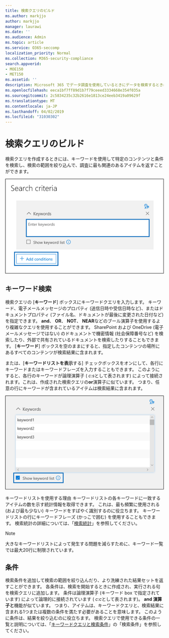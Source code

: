 ```yaml
---
title: 検索クエリのビルド
ms.author: markjjo
author: markjjo
manager: laurawi
ms.date: ''
ms.audience: Admin
ms.topic: article
ms.service: O365-seccomp
localization_priority: Normal
ms.collection: M365-security-compliance
search.appverid:
- MOE150
- MET150
ms.assetid: ''
description: Microsoft 365 でデータ調査を使用しているときにデータを検索するときに、検索範囲を絞るには、キーワードと条件を使用します。
ms.openlocfilehash: eeca1bf7ff89d1b7f79ceeed3334668e354f035a
ms.sourcegitcommit: 2c5834235c32b2616e1813ce24eeb3419a09629f
ms.translationtype: MT
ms.contentlocale: ja-JP
ms.lasthandoff: 04/02/2019
ms.locfileid: "31030302"
---
```

# <a name="build-search-queries"></a>検索クエリのビルド

検索クエリを作成するときには、キーワードを使用して特定のコンテンツと条件を検索し、検索の範囲を絞り込んで、調査に最も関連のあるアイテムを返すことができます。

![キーワードと条件を使用して検索結果を絞り込む](../media/SearchQueryBox.png)

## <a name="keyword-searches"></a>キーワード検索

検索クエリの [**キーワード**] ボックスにキーワードクエリを入力します。 キーワード、電子メールメッセージのプロパティ (送信日時や受信日時など)、またはドキュメントプロパティ (ファイル名、ドキュメントが最後に変更された日付など) を指定できます。 **and**、 **OR**、 **NOT**、 **NEAR**などのブール演算子を使用するより複雑なクエリを使用することができます。 SharePoint および OneDrive (電子メールメッセージではない) のドキュメントで機密情報 (社会保障番号など) を検索したり、外部で共有されているドキュメントを検索したりすることもできます。 [**キーワード**] ボックスを空のままにすると、指定したコンテンツの場所にあるすべてのコンテンツが検索結果に含まれます。
    
または、[**キーワードリストを表示**する] チェックボックスをオンにして、各行にキーワードまたはキーワードフレーズを入力することもできます。 このようにすると、各行のキーワードが論理演算子 ( *c:s*として表されます) によって接続されます。これは、作成された検索クエリの**or**演算子に似ています。 つまり、任意の行にキーワードが含まれているアイテムは検索結果に含まれます。

![キーワードリストを使用して、クエリ内の各キーワードの統計情報を取得する](../media/KeywordListSearch.png)

キーワードリストを使用する理由 キーワードリストの各キーワードに一致するアイテムの数を示す統計情報を取得できます。 これは、最も頻繁に使用される (および最も少ない) キーワードをすばやく識別するのに役立ちます。 キーワードリストの行にキーワードフレーズ (かっこで囲む) を使用することもできます。 検索統計の詳細については、「[検索統計](search-statistics.md)」を参照してください。

> [!NOTE]
> 大きなキーワードリストによって発生する問題を減らすために、キーワード一覧では最大20行に制限されています。

## <a name="conditions"></a>条件
    
検索条件を追加して検索の範囲を絞り込んだり、より洗練された結果セットを返すことができます。 各条件は、検索を開始するときに作成され、実行される句を検索クエリに追加します。 条件は論理演算子 (キーワード box で指定されています) によって論理的に接続されています ( *c:c*として表されます)。 **and 演算子と**機能が似ています。 つまり、アイテムは、キーワードクエリと、検索結果に含まれる1つまたは複数の条件を満たす必要があることを意味します。 このように条件は、結果を絞り込むのに役立ちます。 検索クエリで使用できる条件の一覧と説明については、「[キーワードクエリと検索条件](../keyword-queries-and-search-conditions.md#search-conditions)」の「検索条件」を参照してください。
